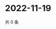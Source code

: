 # 2022-11-19

共 0 条

<!-- BEGIN WEIBO -->
<!-- 最后更新时间 Sat Nov 19 2022 14:18:49 GMT+0800 (China Standard Time) -->

<!-- END WEIBO -->
